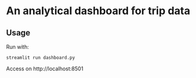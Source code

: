 # An analytical dashboard for trip data

## Usage

Run with:

`streamlit run dashboard.py`

Access on http://localhost:8501
